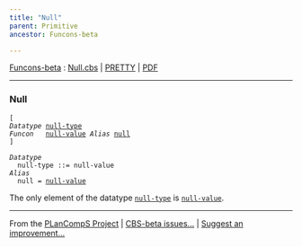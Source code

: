 ```yaml
---
title: "Null"
parent: Primitive
ancestor: Funcons-beta

---
```


[Funcons-beta] : [Null.cbs] \| [PRETTY] \| [PDF]


----
### Null

<div class="highlighter-rouge"><pre class="highlight"><code>[
<i class="keyword">Datatype</i> <span class="name"><a href="#Name_null-type">null-type</a></span>
<i class="keyword">Funcon</i>   <span class="name"><a href="#Name_null-value">null-value</a></span> <i class="keyword">Alias</i> <span class="name"><a href="#Name_null">null</a></span>
]</code></pre></div>




<div class="highlighter-rouge"><pre class="highlight"><code><i class="keyword">Datatype</i>
  <span class="name"><span id="Name_null-type">null-type</span></span> ::= <span id="Name_null-value">null-value</span>
<i class="keyword">Alias</i>
  <span class="name"><span id="Name_null">null</span></span> = <span class="name"><a href="#Name_null-value">null-value</a></span></code></pre></div>


  The only element of the datatype <code><span class="name"><a href="#Name_null-type">null-type</a></span></code> is <code><span class="name"><a href="#Name_null-value">null-value</a></span></code>.



[Funcons-beta]: /CBS-beta/docs/Funcons-beta
  "FUNCONS-BETA"
[Unstable-Funcons-beta]: /CBS-beta/docs/Unstable-Funcons-beta
  "UNSTABLE-FUNCONS-BETA"
[Languages-beta]: /CBS-beta/docs/Languages-beta
  "LANGUAGES-BETA"
[Unstable-Languages-beta]: /CBS-beta/docs/Unstable-Languages-beta
  "UNSTABLE-LANGUAGES-BETA"
[CBS-beta]: /CBS-beta
  "CBS-BETA"
[Null.cbs]: https://github.com/plancomps/CBS-beta/blob/master/Funcons-beta/Values/Primitive/Null/Null.cbs
  "CBS SOURCE FILE ON GITHUB"
[PLAIN]: /CBS-beta/docs/Funcons-beta/Values/Primitive/Null
  "CBS SOURCE WEB PAGE"
[PRETTY]: /CBS-beta/math/Funcons-beta/Values/Primitive/Null
  "CBS-KATEX WEB PAGE"
[PDF]: /CBS-beta/math/Funcons-beta/Values/Primitive/Null/Null.pdf
  "CBS-LATEX PDF FILE"
[PLanCompS Project]: https://plancomps.github.io
  "PROGRAMMING LANGUAGE COMPONENTS AND SPECIFICATIONS PROJECT HOME PAGE"

____

From the [PLanCompS Project] | [CBS-beta issues...] | [Suggest an improvement...]

[CBS-beta issues...]: https://github.com/plancomps/CBS-beta/issues
   "CBS-BETA ISSUE REPORTS ON GITHUB"
 [Suggest an improvement...]: mailto:plancomps@gmail.com?Subject=CBS-beta%20-%20comment&Body=Re%3A%20CBS-beta%20specification%20at%20Values/Primitive/Null/Null.cbs%0A%0AComment/Query/Issue/Suggestion%3A%0A%0A%0ASignature%3A%0A
   "GENERATE AN EMAIL TEMPLATE"
